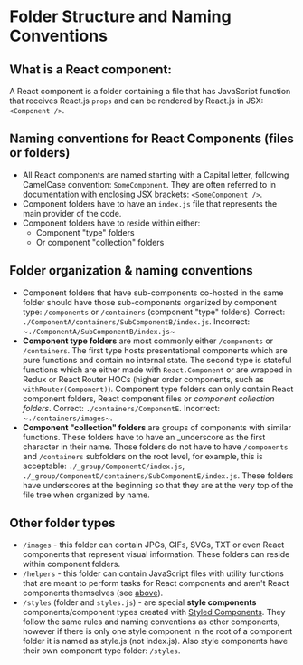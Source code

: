 # Folder Structure and Naming Conventions
## What is a React component:
A React component is a folder containing a file that has JavaScript function that receives React.js `props` and can be rendered by React.js in JSX: `<Component />`.

## Naming conventions for React Components (files or folders)
- All React components are named starting with a Capital letter, following CamelCase convention: `SomeComponent`. They are often referred to in documentation with enclosing JSX brackets: `<SomeComponent />`.
- Component folders have to have an `index.js` file that represents the main provider of the code.
- Component folders have to reside within either:
  - Component "type" folders
  - Or component "collection" folders

## Folder organization & naming conventions
- Component folders that have sub-components co-hosted in the same folder should have those sub-components organized by component type: `/components` or `/containers` (component "type" folders). Correct: `./ComponentA/containers/SubComponentB/index.js`. Incorrect: ~`./ComponentA/SubComponentB/index.js`~
- **Component type folders** are most commonly either `/components` or `/containers`. The first type hosts presentational components which are pure functions and contain no internal state. The second type is stateful functions which are either made with `React.Component` or are wrapped in Redux or React Router HOCs (higher order components, such as `withRouter(Component)`). Component type folders can only contain React component folders, React component files or _component collection folders_. Correct: `./containers/ComponentE`. Incorrect: ~`./containers/images`~.
- **Component "collection" folders** are groups of components with similar functions. These folders have to have an \_underscore as the first character in their name. Those folders do not have to have `/components` and `/containers` subfolders on the root level, for example, this is acceptable: `./_group/ComponentC/index.js`, `./_group/ComponentD/containers/SubComponentE/index.js`. These folders have underscores at the beginning so that they are at the very top of the file tree when organized by name.

## Other folder types
- `/images` - this folder can contain JPGs, GIFs, SVGs, TXT or even React components that represent visual information. These folders can reside within component folders.
- `/helpers` - this folder can contain JavaScript files with utility functions that are meant to perform tasks for React components and aren't React components themselves (see [above](#what-is-a-react-component)).
- `/styles` (folder and `styles.js`) - are special **style components** components/component types created with [Styled Components](https://github.com/styled-components/styled-components). They follow the same rules and naming conventions as other components, however if there is only one style component in the root of a component folder it is named as style.js (not index.js). Also style components have their own component type folder: `/styles`.

